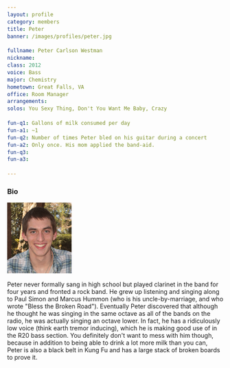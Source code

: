 ```yaml
---
layout: profile
category: members
title: Peter
banner: /images/profiles/peter.jpg

fullname: Peter Carlson Westman
nickname: 
class: 2012
voice: Bass
major: Chemistry
hometown: Great Falls, VA
office: Room Manager
arrangements: 
solos: You Sexy Thing, Don't You Want Me Baby, Crazy

fun-q1: Gallons of milk consumed per day
fun-a1: ~1
fun-q2: Number of times Peter bled on his guitar during a concert
fun-a2: Only once. His mom applied the band-aid.
fun-q3: 
fun-a3: 

---
```


### Bio

![Peter](/images/members/current/peter.jpg)

Peter never formally sang in high school but played clarinet in the
band for four years and fronted a rock band. He grew up listening and
singing along to Paul Simon and Marcus Hummon (who is his
uncle-by-marriage, and who wrote "Bless the Broken Road"). Eventually
Peter discovered that although he thought he was singing in the same
octave as all of the bands on the radio, he was actually singing an
octave lower. In fact, he has a ridiculously low voice (think earth
tremor inducing), which he is making good use of in the R20 bass
section. You definitely don't want to mess with him though, because in
addition to being able to drink a lot more milk than you can, Peter is
also a black belt in Kung Fu and has a large stack of broken boards to
prove it.
